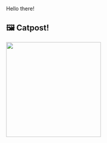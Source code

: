 Hello there!



## 🖼️ Catpost!

<sub>
    <img src="https://cdn2.thecatapi.com/images/MTUyMzY4Mw.jpg" height="256">
</sub>


